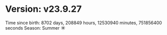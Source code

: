 # Version: v23.9.27
Time since birth: 8702 days, 208849 hours, 12530940 minutes, 751856400 seconds
Season: Summer ☀️
